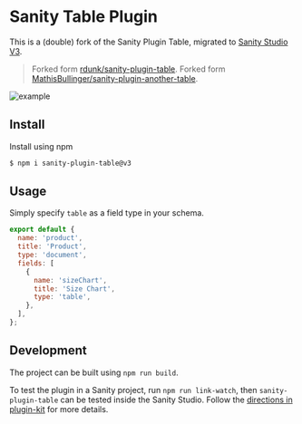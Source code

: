 # Sanity Table Plugin

This is a (double) fork of the Sanity Plugin Table, migrated to [Sanity Studio V3](https://beta.sanity.io/docs/platform/studio/v2-to-v3).

> Forked form [rdunk/sanity-plugin-table](https://github.com/rdunk/sanity-plugin-table).
> Forked form [MathisBullinger/sanity-plugin-another-table](https://github.com/MathisBullinger/sanity-plugin-another-table).

![example](https://user-images.githubusercontent.com/8467307/48703530-e369be00-ebeb-11e8-8299-14812461aee8.gif)

## Install

Install using npm

```bash
$ npm i sanity-plugin-table@v3
```

## Usage

Simply specify `table` as a field type in your schema.

```js
export default {
  name: 'product',
  title: 'Product',
  type: 'document',
  fields: [
    {
      name: 'sizeChart',
      title: 'Size Chart',
      type: 'table',
    },
  ],
};
```

## Development

The project can be built using `npm run build`.

To test the plugin in a Sanity project, run `npm run link-watch`, then `sanity-plugin-table` can be tested inside the Sanity Studio. Follow the [directions in plugin-kit](https://github.com/sanity-io/plugin-kit#testing-a-plugin-in-sanity-studio) for more details.
